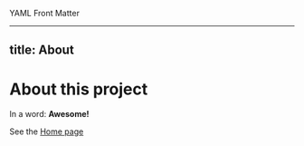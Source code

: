 YAML Front Matter

---
title: About
---

# About this project

In a word: **Awesome!**

See the [Home page](/website--theme/README.md)
